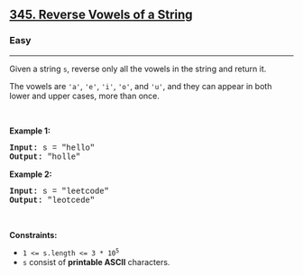 <h2><a href="https://leetcode.com/problems/reverse-vowels-of-a-string/">345. Reverse Vowels of a String</a></h2><h3>Easy</h3><hr><div><p>Given a string <code style="font-family: monospace, Bangla151, sans-serif;">s</code>, reverse only all the vowels in the string and return it.</p>

<p>The vowels are <code style="font-family: monospace, Bangla151, sans-serif;">'a'</code>, <code style="font-family: monospace, Bangla151, sans-serif;">'e'</code>, <code style="font-family: monospace, Bangla151, sans-serif;">'i'</code>, <code style="font-family: monospace, Bangla151, sans-serif;">'o'</code>, and <code style="font-family: monospace, Bangla151, sans-serif;">'u'</code>, and they can appear in both lower and upper cases, more than once.</p>

<p>&nbsp;</p>
<p><strong class="example">Example 1:</strong></p>
<pre style="font-family: SFMono-Regular, Consolas, &quot;Liberation Mono&quot;, Menlo, Courier, monospace, Bangla151, sans-serif;"><strong>Input:</strong> s = "hello"
<strong>Output:</strong> "holle"
</pre><p><strong class="example">Example 2:</strong></p>
<pre style="font-family: SFMono-Regular, Consolas, &quot;Liberation Mono&quot;, Menlo, Courier, monospace, Bangla151, sans-serif;"><strong>Input:</strong> s = "leetcode"
<strong>Output:</strong> "leotcede"
</pre>
<p>&nbsp;</p>
<p><strong>Constraints:</strong></p>

<ul>
	<li><code style="font-family: monospace, Bangla151, sans-serif;">1 &lt;= s.length &lt;= 3 * 10<sup>5</sup></code></li>
	<li><code style="font-family: monospace, Bangla151, sans-serif;">s</code> consist of <strong>printable ASCII</strong> characters.</li>
</ul>
</div>